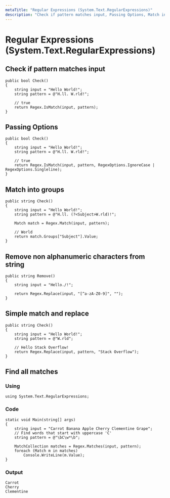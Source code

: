 ```yaml
---
metaTitle: "Regular Expressions (System.Text.RegularExpressions)"
description: "Check if pattern matches input, Passing Options, Match into groups, Remove non alphanumeric characters from string, Simple match and replace, Find all matches"
---
```


# Regular Expressions (System.Text.RegularExpressions)



## Check if pattern matches input


```dotnet
public bool Check()
{
    string input = "Hello World!";
    string pattern = @"H.ll. W.rld!";

    // true
    return Regex.IsMatch(input, pattern);
}

```



## Passing Options


```dotnet
public bool Check()
{
    string input = "Hello World!";
    string pattern = @"H.ll. W.rld!";

    // true
    return Regex.IsMatch(input, pattern, RegexOptions.IgnoreCase | RegexOptions.Singleline);
}

```



## Match into groups


```dotnet
public string Check()
{
    string input = "Hello World!";
    string pattern = @"H.ll. (?<Subject>W.rld)!";

    Match match = Regex.Match(input, pattern);

    // World
    return match.Groups["Subject"].Value;
}

```



## Remove non alphanumeric characters from string


```dotnet
public string Remove()
{
    string input = "Hello./!";
    
    return Regex.Replace(input, "[^a-zA-Z0-9]", "");
}

```



## Simple match and replace


```dotnet
public string Check()
{
    string input = "Hello World!";
    string pattern = @"W.rld";

    // Hello Stack Overflow!
    return Regex.Replace(input, pattern, "Stack Overflow");
}

```



## Find all matches


### Using

```dotnet
using System.Text.RegularExpressions;

```

### Code

```dotnet
static void Main(string[] args)
{
    string input = "Carrot Banana Apple Cherry Clementine Grape";
    // Find words that start with uppercase 'C'
    string pattern = @"\bC\w*\b";

    MatchCollection matches = Regex.Matches(input, pattern);
    foreach (Match m in matches)
        Console.WriteLine(m.Value);
}

```

### Output

```dotnet
Carrot
Cherry
Clementine

```

